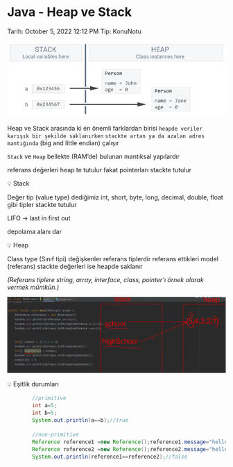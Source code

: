 # Java - Heap ve Stack

Tarih: October 5, 2022 12:12 PM
Tip: KonuNotu

![cs-stack-v-heap-05-750w.png](Java%20-%20Heap%20ve%20Stack%2011533414148044f49c3c66db01d41f80/cs-stack-v-heap-05-750w.png)

Heap ve Stack arasında ki en önemli farklardan birisi `heapde veriler karışık bir şekilde saklanırken` `stackte artan ya da azalan adres mantığında` (big and little endian) çalışır

`Stack` ve `Heap` bellekte (RAM’de) bulunan mantıksal yapılardır

referans değerleri heap te tutulur fakat pointerları stackte tutulur

<aside>
💡 Stack

</aside>

Değer tip (value type) dediğimiz int, short, byte, long, decimal, double, float gibi tipler stackte tutulur

LIFO → last in first out 

depolama alanı dar 

<aside>
💡 Heap

</aside>

Class type (Sınıf tipi) değişkenler referans tiplerdir referans ettikleri model (referans) stackte değerleri ise heapde saklanır

*(Referans tiplere string, array, interface, class, pointer’ı örnek olarak vermek mümkün.)*

![ss2.png](Java%20-%20Heap%20ve%20Stack%2011533414148044f49c3c66db01d41f80/ss2.png)

<aside>
💡 Eşitlik durumları

</aside>

```java
        //primitive
        int a=5;
        int b=5;
        System.out.println(a==b);//true
        
        //non-primitive
        Reference reference1 =new Reference();reference1.message="hello";
        Reference reference2 =new Reference();reference2.message="hello";
        System.out.println(reference1==reference2);//false
```